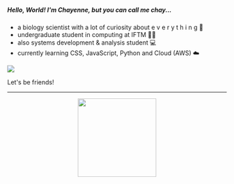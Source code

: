 <h5> Hello, World! I'm Chayenne, but you can call me chay... </h5>

<ul>
  <li>
    a biology scientist with a lot of curiosity about  e v e r y t h i n g 🍄
  </li>
  <li>
    undergraduate student in computing at IFTM 👩‍💻
  </li>
  <li>
    also systems development & analysis student 💻
  </li>
  <li>
    currently learning CSS, JavaScript, Python and Cloud (AWS) ☁️
  </li>
</ul>
  
![](https://github.com/chagasdecastro/chagasdecastro/blob/main/Untitled_Artwork.gif)

Let's be friends!

<div align="center">
  <a href="https://github.com/chagasdecastro">
    <hr>
  <img height="180em" src="https://github-readme-stats.vercel.app/api?username=chagasdecastro&show_icons=true&theme=dracula&include_all_commits=true&count_private=false"/>
</div>
